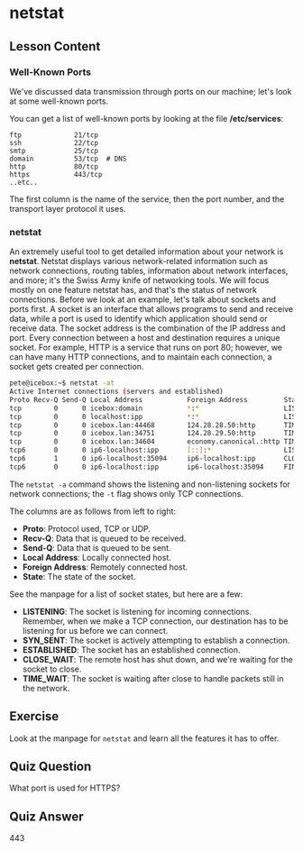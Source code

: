 # netstat

## Lesson Content

### Well-Known Ports

We've discussed data transmission through ports on our machine; let's look at some well-known ports.

You can get a list of well-known ports by looking at the file **/etc/services**:

```plaintext
ftp             21/tcp
ssh             22/tcp
smtp            25/tcp
domain          53/tcp  # DNS
http            80/tcp
https           443/tcp
..etc..
```

The first column is the name of the service, then the port number, and the transport layer protocol it uses.

### netstat

An extremely useful tool to get detailed information about your network is **netstat**. Netstat displays various network-related information such as network connections, routing tables, information about network interfaces, and more; it's the Swiss Army knife of networking tools. We will focus mostly on one feature netstat has, and that's the status of network connections. Before we look at an example, let's talk about sockets and ports first. A socket is an interface that allows programs to send and receive data, while a port is used to identify which application should send or receive data. The socket address is the combination of the IP address and port. Every connection between a host and destination requires a unique socket. For example, HTTP is a service that runs on port 80; however, we can have many HTTP connections, and to maintain each connection, a socket gets created per connection.

```bash
pete@icebox:~$ netstat -at
Active Internet connections (servers and established)
Proto Recv-Q Send-Q Local Address           Foreign Address         State
tcp        0      0 icebox:domain           *:*                     LISTEN
tcp        0      0 localhost:ipp           *:*                     LISTEN
tcp        0      0 icebox.lan:44468        124.28.28.50:http       TIME_WAIT
tcp        0      0 icebox.lan:34751        124.28.29.50:http       TIME_WAIT
tcp        0      0 icebox.lan:34604        economy.canonical.:http TIME_WAIT
tcp6       0      0 ip6-localhost:ipp       [::]:*                  LISTEN
tcp6       1      0 ip6-localhost:35094     ip6-localhost:ipp       CLOSE_WAIT
tcp6       0      0 ip6-localhost:ipp       ip6-localhost:35094     FIN_WAIT2
```

The `netstat -a` command shows the listening and non-listening sockets for network connections; the `-t` flag shows only TCP connections.

The columns are as follows from left to right:

- **Proto**: Protocol used, TCP or UDP.
- **Recv-Q**: Data that is queued to be received.
- **Send-Q**: Data that is queued to be sent.
- **Local Address**: Locally connected host.
- **Foreign Address**: Remotely connected host.
- **State**: The state of the socket.

See the manpage for a list of socket states, but here are a few:

- **LISTENING**: The socket is listening for incoming connections. Remember, when we make a TCP connection, our destination has to be listening for us before we can connect.
- **SYN_SENT**: The socket is actively attempting to establish a connection.
- **ESTABLISHED**: The socket has an established connection.
- **CLOSE_WAIT**: The remote host has shut down, and we're waiting for the socket to close.
- **TIME_WAIT**: The socket is waiting after close to handle packets still in the network.

## Exercise

Look at the manpage for `netstat` and learn all the features it has to offer.

## Quiz Question

What port is used for HTTPS?

## Quiz Answer

443
